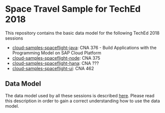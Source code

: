 # Space Travel Sample for TechEd 2018

This repository contains the basic data model for the following TechEd 2018 sessions
- [cloud-samples-spaceflight-java](https://github.wdf.sap.corp/te18/cloud-samples-spaceflight-java): CNA 376 - Build Applications with the Programming Model on SAP Cloud Platform
- [cloud-samples-spaceflight-node](https://github.wdf.sap.corp/te18/cloud-samples-spaceflight-node): CNA 375
- [cloud-samples-spaceflight-hana](https://github.wdf.sap.corp/te18/cloud-samples-spaceflight-hana): CNA ???
- [cloud-samples-spaceflight-ui](https://github.wdf.sap.corp/te18/cloud-samples-spaceflight-ui): CNA 462


## Data Model

The data model used by all these sessions is described [here](dataModel.md).   Please read this description in order to gain a correct understanding how to use the data model.

